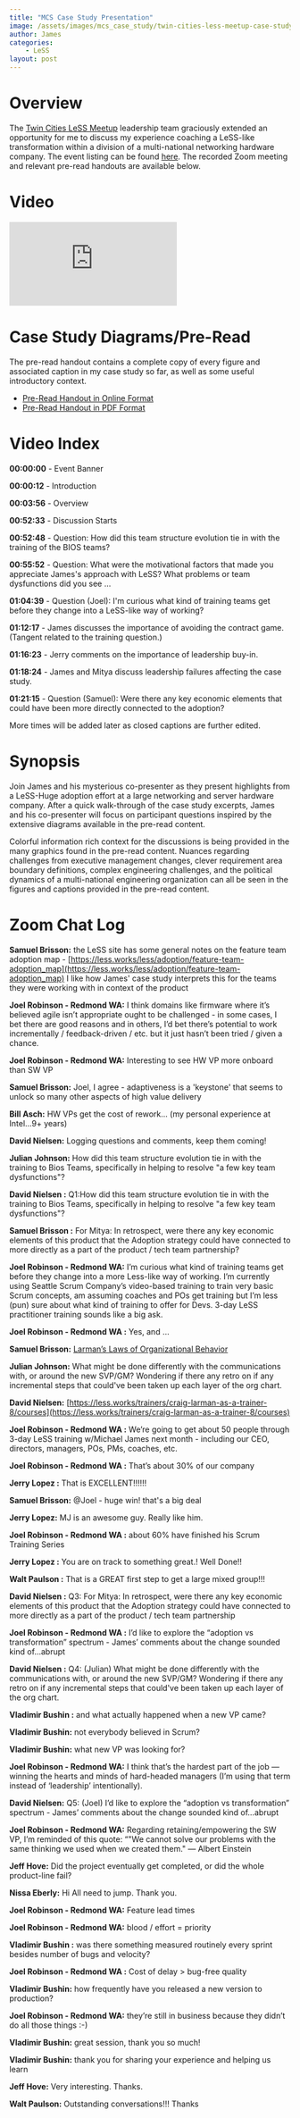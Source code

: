 ```yaml
---
title: "MCS Case Study Presentation"
image: /assets/images/mcs_case_study/twin-cities-less-meetup-case-study.jpg
author: James
categories: 
    - LeSS
layout: post
---
```



# Overview

The [Twin Cities LeSS Meetup](https://www.meetup.com/Large-Scale-Scrum-LeSS-Twin-Cities/) leadership team graciously extended an opportunity for me to discuss my experience coaching a LeSS-like transformation within a division of a multi-national networking hardware company. The event listing can be found [here](https://www.meetup.com/Large-Scale-Scrum-LeSS-Twin-Cities/events/275987580/). The recorded Zoom meeting and relevant pre-read handouts are available below.

# Video

<iframe class="video" src="https://www.youtube.com/embed/J6wg1a3ELvA" allowfullscreen frameborder="0"></iframe>

# Case Study Diagrams/Pre-Read

The pre-read handout contains a complete copy of every figure and associated caption in my case study so far, as well as some useful introductory context. 

* [Pre-Read Handout in Online Format]({{site.baseurl}}/mcs-case-study-handout/)
* [Pre-Read Handout in PDF Format]({{site.baseurl}}/assets/pdfs/mcs-case-study-handout.pdf)

# Video Index

**00:00:00** - Event Banner

**00:00:12** - Introduction

**00:03:56** - Overview

**00:52:33** - Discussion Starts

**00:52:48** - Question: How did this team structure evolution tie in with the training of the BIOS teams?

**00:55:52** - Question: What were the motivational factors that made you appreciate James's approach  with LeSS? What problems or team dysfunctions did you see ...

**01:04:39** - Question (Joel): I'm curious what kind of training teams get before they change into a LeSS-like way of working?

**01:12:17** - James discusses the importance of avoiding the contract game. (Tangent related to the training question.)

**01:16:23** - Jerry comments on the importance of leadership buy-in.

**01:18:24** - James and Mitya discuss leadership failures affecting the case study.

**01:21:15** - Question (Samuel): Were there any key economic elements that could have been more directly connected to the adoption?

More times will be added later as closed captions are further edited.

# Synopsis

Join James and his mysterious co-presenter as they present highlights from a LeSS-Huge adoption effort at a large networking and server hardware company. After a quick walk-through of the case study excerpts, James and his co-presenter will focus on participant questions inspired by the extensive diagrams available in the pre-read content.

Colorful information rich context for the discussions is being provided in the many graphics found in the pre-read content. Nuances regarding challenges from executive management changes, clever requirement area boundary definitions, complex engineering challenges, and the political dynamics of a multi-national engineering organization can all be seen in the figures and captions provided in the pre-read content.

# Zoom Chat Log

**Samuel Brisson:** the LeSS site has some general notes on the  feature team adoption map - [https://less.works/less/adoption/feature-team-adoption_map](https://less.works/less/adoption/feature-team-adoption_map) I like how James' case study interprets this for the teams they were working with in context of the product

**Joel Robinson - Redmond WA:** I think domains like firmware where it’s believed agile isn’t appropriate ought to be challenged - in some cases, I bet there are good reasons and in others, I’d bet there’s potential to work incrementally / feedback-driven / etc. but it just hasn’t been tried / given a chance.

**Joel Robinson - Redmond WA:** Interesting to see HW VP more onboard than SW VP

**Samuel Brisson:** Joel, I agree - adaptiveness is a 'keystone' that seems to unlock so many other aspects of high value delivery

**Bill Asch:** HW VPs get the cost of rework... (my personal  experience at Intel...9+ years)

**David Nielsen:** Logging questions and comments, keep them coming!

**Julian Johnson:** How did this team structure evolution tie in with the training to Bios Teams, specifically in helping to resolve "a few key team dysfunctions"?

**David Nielsen :** Q1:How did this team structure evolution tie in with the training to Bios Teams, specifically in helping to resolve "a few key team dysfunctions"?

**Samuel Brisson :** For Mitya: In retrospect, were there any key economic elements of this product that the Adoption strategy could have connected to more directly as a part of the product / tech team partnership?

**Joel Robinson - Redmond WA:** I’m curious what kind of training teams get before they change into a more Less-like way of working.  I’m currently using Seattle Scrum Company’s video-based training to train very basic Scrum concepts, am assuming coaches and POs get training but I’m less (pun) sure about what kind of training to offer for Devs.  3-day LeSS practitioner training sounds like a big ask.

**Joel Robinson - Redmond WA :** Yes, and …

**Samuel Brisson:** [Larman’s Laws of Organizational Behavior](https://less.works/less/structure/index)

**Julian Johnson:** What might be done differently with the communications with, or around the new SVP/GM?  Wondering if there any retro on if any incremental steps that could've been taken up each layer of the org chart.

**David Nielsen:** [https://less.works/trainers/craig-larman-as-a-trainer-8/courses](https://less.works/trainers/craig-larman-as-a-trainer-8/courses)

**Joel Robinson - Redmond WA :** We’re going to get about 50 people through 3-day LeSS training w/Michael James next month - including our CEO, directors, managers, POs, PMs, coaches, etc.

**Joel Robinson - Redmond WA :** That’s about 30% of our company

**Jerry Lopez :** That is EXCELLENT!!!!!!

**Samuel Brisson:** @Joel - huge win!  that's a big deal

**Jerry Lopez:** MJ is an awesome guy.  Really like him.

**Joel Robinson - Redmond WA :** about 60% have finished his Scrum Training Series

**Jerry Lopez :** You are on track to something great.! Well Done!!

**Walt Paulson :** That is a GREAT first step to get a large mixed group!!!

**David Nielsen :** Q3: For Mitya: In retrospect, were there any key economic elements of this product that the Adoption strategy could have connected to more directly as a part of the product / tech team partnership

**Joel Robinson - Redmond WA :** I’d like to explore the “adoption vs transformation” spectrum - James’ comments about the change sounded kind of…abrupt

**David Nielsen :** Q4: (Julian) What might be done differently with the communications with, or around the new SVP/GM?  Wondering if there any retro on if any incremental steps that could've been taken up each layer of the org chart.

**Vladimir Bushin :** and what actually happened when a new VP came?

**Vladimir Bushin:** not everybody believed in Scrum?

**Vladimir Bushin:** what new VP was looking for?

**Joel Robinson - Redmond WA:** I think that’s the hardest part of the job — winning the hearts and minds of hard-headed managers (I’m using that term instead of ‘leadership’ intentionally).

**David Nielsen:** Q5: (Joel) I’d like to explore the “adoption vs transformation” spectrum - James’ comments about the change sounded kind of…abrupt

**Joel Robinson - Redmond WA:** Regarding retaining/empowering the SW VP, I’m reminded of this quote: “"We cannot solve our problems with the same thinking we used when we created them." — Albert Einstein

**Jeff Hove:** Did the project eventually get completed, or did the whole product-line fail?

**Nissa Eberly:** Hi All need to jump. Thank you.

**Joel Robinson - Redmond WA:** Feature lead times

**Joel Robinson - Redmond WA:** blood / effort = priority

**Vladimir Bushin :** was there something measured routinely every sprint besides number of bugs and velocity?

**Joel Robinson - Redmond WA :** Cost of delay > bug-free quality

**Vladimir Bushin:** how frequently have you released a new version to production?

**Joel Robinson - Redmond WA:** they’re still in business because they didn’t do all those things :-)

**Vladimir Bushin:** great session, thank you so much!

**Vladimir Bushin:** thank you for sharing your experience and helping us learn

**Jeff Hove:** Very interesting.  Thanks.

**Walt Paulson:** Outstanding conversations!!! Thanks

